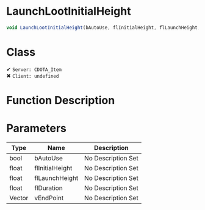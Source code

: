 # LaunchLootInitialHeight
```js	
void LaunchLootInitialHeight(bAutoUse, flInitialHeight, flLaunchHeight, flDuration, vEndPoint)
```
# Class
✔ `Server: CDOTA_Item`  
✖ `Client: undefined`  

# Function Description

# Parameters
Type|Name|Description
--|--|--
bool|bAutoUse|No Description Set
float|flInitialHeight|No Description Set
float|flLaunchHeight|No Description Set
float|flDuration|No Description Set
Vector|vEndPoint|No Description Set
